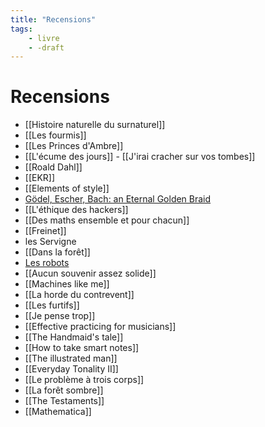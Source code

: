 ```yaml
---
title: "Recensions"
tags:
    - livre
    - -draft
---
```


# Recensions

- [[Histoire naturelle du surnaturel]]
- [[Les fourmis]]
- [[Les Princes d'Ambre]]
- [[L'écume des jours]] - [[J'irai cracher sur vos tombes]]
- [[Roald Dahl]]
- [[EKR]]
- [[Elements of style]]
- [Gödel, Escher, Bach: an Eternal Golden Braid](GEB.md)
- [[L'éthique des hackers]]
- [[Des maths ensemble et pour chacun]]
- [[Freinet]]
- les Servigne
- [[Dans la forêt]]
- [Les robots](Asimov%20Les%20robots.md)
- [[Aucun souvenir assez solide]]
- [[Machines like me]]
- [[La horde du contrevent]]
- [[Les furtifs]]
- [[Je pense trop]]
- [[Effective practicing for musicians]]
- [[The Handmaid's tale]]
- [[How to take smart notes]]
- [[The illustrated man]]
- [[Everyday Tonality II]]
- [[Le problème à trois corps]]
- [[La forêt sombre]]
- [[The Testaments]]
- [[Mathematica]]
